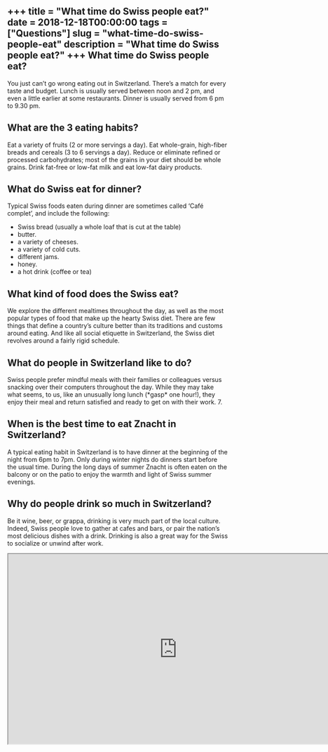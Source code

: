 +++
title = "What time do Swiss people eat?"
date = 2018-12-18T00:00:00
tags = ["Questions"]
slug = "what-time-do-swiss-people-eat"
description = "What time do Swiss people eat?"
+++
What time do Swiss people eat?
------------------------------

You just can’t go wrong eating out in Switzerland. There’s a match for every taste and budget. Lunch is usually served between noon and 2 pm, and even a little earlier at some restaurants. Dinner is usually served from 6 pm to 9.30 pm.

What are the 3 eating habits?
-----------------------------

Eat a variety of fruits (2 or more servings a day). Eat whole-grain, high-fiber breads and cereals (3 to 6 servings a day). Reduce or eliminate refined or processed carbohydrates; most of the grains in your diet should be whole grains. Drink fat-free or low-fat milk and eat low-fat dairy products.

What do Swiss eat for dinner?
-----------------------------

Typical Swiss foods eaten during dinner are sometimes called ‘Café complet’, and include the following:

- Swiss bread (usually a whole loaf that is cut at the table)
- butter.
- a variety of cheeses.
- a variety of cold cuts.
- different jams.
- honey.
- a hot drink (coffee or tea)

What kind of food does the Swiss eat?
-------------------------------------

We explore the different mealtimes throughout the day, as well as the most popular types of food that make up the hearty Swiss diet. There are few things that define a country’s culture better than its traditions and customs around eating. And like all social etiquette in Switzerland, the Swiss diet revolves around a fairly rigid schedule.

What do people in Switzerland like to do?
-----------------------------------------

Swiss people prefer mindful meals with their families or colleagues versus snacking over their computers throughout the day. While they may take what seems, to us, like an unusually long lunch (\*gasp\* one hour!), they enjoy their meal and return satisfied and ready to get on with their work. 7.

When is the best time to eat Znacht in Switzerland?
---------------------------------------------------

A typical eating habit in Switzerland is to have dinner at the beginning of the night from 6pm to 7pm. Only during winter nights do dinners start before the usual time. During the long days of summer Znacht is often eaten on the balcony or on the patio to enjoy the warmth and light of Swiss summer evenings.

Why do people drink so much in Switzerland?
-------------------------------------------

Be it wine, beer, or grappa, drinking is very much part of the local culture. Indeed, Swiss people love to gather at cafes and bars, or pair the nation’s most delicious dishes with a drink. Drinking is also a great way for the Swiss to socialize or unwind after work.

<iframe allow="accelerometer; autoplay; clipboard-write; encrypted-media; gyroscope; picture-in-picture" allowfullscreen="" class="__youtube_prefs__  epyt-is-override  no-lazyload" data-no-lazy="1" data-origheight="433" data-origwidth="770" data-skipgform_ajax_framebjll="" height="433" id="_ytid_91832" loading="lazy" src="https://www.youtube.com/embed/lTBq3LwSr-8?enablejsapi=1&autoplay=0&cc_load_policy=0&cc_lang_pref=&iv_load_policy=1&loop=0&modestbranding=0&rel=1&fs=1&playsinline=0&autohide=2&theme=dark&color=red&controls=1&" title="YouTube player" width="770"></iframe>